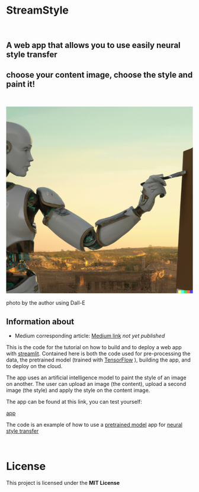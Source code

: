 # StreamStyle

&nbsp;
## A web app that allows you to use easily neural style transfer
## choose your content image, choose the style and paint it!

&nbsp;


![StremaStyle](https://github.com/SalvatoreRa/StreamStyle/blob/main/img/robot_painting.png?raw=true)

photo by the author using Dall-E
&nbsp;

## Information about

* Medium corresponding article: [Medium link]() *not yet published*

This is the code for the tutorial on how to build and to deploy a web app with [streamlit](https://docs.streamlit.io/). Contained here is both the code used for pre-processing the data, the pretrained model (trained with [TensorFlow](https://pytorch.org/) ),  building the app, and to deploy on the cloud. 

The app uses an artificial intelligence model to paint the style of an image on another. The user can upload an image (the content), upload a second image (the style) and apply the style on the content image.


The app can be found at this link, you can test yourself:

[app](https://salvatorera-streamstyle-main-4my47f.streamlit.app/)

The code is an example of how to use a [pretrained model]() app for [neural style transfer]() 


&nbsp;

# License

This project is licensed under the **MIT License** 
